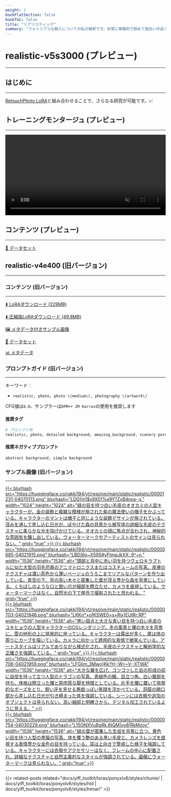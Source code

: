```yaml
---
weight: 1
bookFlatSection: false
bookToC: false
title: "リアリスティック"
summary: "フォトリアルな獣人についての私の解釈です。非常に実験的で極めて面白い作品です！"
---
```


<!--markdownlint-disable MD025 MD033 -->

# realistic-v5s3000 (プレビュー)

---

## はじめに

---

[RetouchPhoto LoRA](https://civitai.com/models/343602/retouchphoto-for-ponyv6)と組み合わせることで、さらなる研究が可能です。📈

## トレーニングモンタージュ (プレビュー)

---

<div style="text-align: center;">
    <video style="width: 100%;" autoplay loop muted playsinline>
        <source src="https://huggingface.co/rakki194/yt/resolve/main/static/realistic/sample_sample00.mp4" type="video/mp4">
        お使いのブラウザは動画タグをサポートしていません。
    </video>
</div>

## コンテンツ (プレビュー)

---

[📐 データセット](https://huggingface.co/datasets/k4d3/realistic)

## realistic-v4e400 (旧バージョン)

---

### コンテンツ (旧バージョン)

---

[⬇️ LoRAダウンロード (229MB)](https://huggingface.co/rakki194/yt/resolve/main/ponyxl_loras/realistic-v4e400.safetensors?download=true)

[⬇️ 圧縮版LoRAダウンロード (49.8MB)](https://huggingface.co/rakki194/yt/resolve/main/ponyxl_loras_shrunk_2/realistic-v4e400_frockpt1_th-3.55.safetensors?download=true)

[🖼️ メタデータ付きサンプル画像](https://huggingface.co/k4d3/yiff_toolkit/tree/main/static/{})

[📐 データセット](https://huggingface.co/datasets/k4d3/furry/tree/main/realistic)

[📊 メタデータ](https://huggingface.co/k4d3/yiff_toolkit/raw/main/ponyxl_loras/realistic-v4e400.json)

### プロンプトガイド (旧バージョン)

---

キーワード：

- `realistic, photo, photo \(medium\), photography \(artwork\)`

CFG値は`6.0`、サンプラーは`DPM++ 2M Karras`の使用を推奨します

#### 推奨タグ

```python
# プロンプト例
realistic, photo, detailed background, amazing_background, scenery porn, <あなたのプロンプト>
```

#### 推奨ネガティブプロンプト

```md
abstract background, simple background
```

### サンプル画像 (旧バージョン)

---

<div class="image-grid">
  <div class="image-grid-container">
    <a href="https://huggingface.co/rakki194/yt/resolve/main/static/realistic/00001231-04070113.png">
      {{< blurhash
        src="https://huggingface.co/rakki194/yt/resolve/main/static/realistic/00001231-04070113.png"
        blurhash="LDG[m1$x9X01%e9Y?ZxB4nxa-;s,"
        width="1024"
        height="1024"
        alt="緑の目を持つ白い毛皮のオオカミの人型キャラクターが、金の装飾と複雑な模様が施された紫の魔法使いの帽子をかぶっている。キャラクターのマントは帽子と同じような装飾デザインが施されている。茂みを通して差し込む日光が、ぼやけた森の背景から被写体の詳細な毛皮のテクスチャに柔らかな光を投げかけている。オオカミの顔に焦点が合わされ、神秘的な雰囲気を醸し出している。ウォーターマークやアーティストのサインは見られない。"
        grid="true"
      >}}
    </a>
    <a href="https://huggingface.co/rakki194/yt/resolve/main/static/realistic/00000685-04021915.png">
      {{< blurhash
        src="https://huggingface.co/rakki194/yt/resolve/main/static/realistic/00000685-04021915.png"
        blurhash="LBD]6o~X59S#yFtmpJkXX;.9^+n,"
        width="1536"
        height="1536"
        alt="頭部と背中に赤い羽を持つヴェロキラプトルに似た大型の羽毛恐竜のアニマトロニクスまたはコスチュームの写真。皮膚のテクスチャは濃い茶色から薄いベージュのうろこまでリアルなパターンを作り出している。青空の下、背の高い木々と密集した葉が茂る豊かな森を背景にしている。くちばしのような口と鋭い爪が細部を際立たせ、カメラを直視している。ウォーターマークはなく、自然光の下で屋外で撮影されたと思われる。"
        grid="true"
      >}}
    </a>
  </div>
</div>
<div class="image-grid">
  <div class="image-grid-container">
    <a href="https://huggingface.co/rakki194/yt/resolve/main/static/realistic/00000703-04021946.png">
      {{< blurhash
        src="https://huggingface.co/rakki194/yt/resolve/main/static/realistic/00000703-04021946.png"
        blurhash="LKKn*+ofKSWE0=s+Rix]EUtRr:RP"
        width="1536"
        height="1536"
        alt="黒い斑点と大きな青い目を持つ白い毛皮のユキヒョウの人型キャラクターのCGレンダリング。冬の風景と裸の木々を背景に、雪の地形の上に挑発的に座っている。キャラクターは露出が多く、尾は体の周りにカーブを描いている。カメラに向かって誘惑的な表情で微笑んでいる。アートスタイルはリアルでありながら様式化され、毛皮のテクスチャと解剖学的な正確さを強調している。"
        grid="true"
      >}}
    </a>
    <a href="https://huggingface.co/rakki194/yt/resolve/main/static/realistic/00000706-04021959.png">
      {{< blurhash
      src="https://huggingface.co/rakki194/yt/resolve/main/static/realistic/00000706-04021959.png"
          blurhash="LFGIim_3Mwo}Kk?H-:W=~V-;XTWA"
          width="1536"
          height="1536"
          alt="大きな翼を広げ、ゴツゴツした岩の形成の前に自信を持って立つ人型のドラゴンの写真。青緑色の鱗、目立つ角、白い腹部を持ち、体格は際立った腰と筋肉質な脚を特徴としている。片手を腰に置いて挑発的なポーズをとり、鋭い牙を見せる悪戯っぽい笑顔を浮かべている。洞窟の開口部から差し込む日光が引き締まった体を強調している。シーンには衣服や追加のオブジェクトは見られない。高い細部と明瞭さから、デジタル加工されているように見える。"
      >}}
    </a>
  </div>
</div>
<div class="image-grid">
  <div class="image-grid-container">
    <a href="https://huggingface.co/rakki194/yt/resolve/main/static/realistic/00000754-04030229.png">
      {{< blurhash
        src="https://huggingface.co/rakki194/yt/resolve/main/static/realistic/00000754-04030229.png"
        blurhash="L15ONXVuBgRk.6tQM|oy8|RkMzoy"
        width="1536"
        height="1536"
        alt="緑の葉が密集した生垣を背景に立つ、黄色い目を持つ人型の黒猫の写真。体を覆う艶のある黒い毛皮と、カメラレンズを直視する表情豊かな金色の目を持っている。耳は上向きで警戒した様子を強調している。キャラクターには衣服やアクセサリーはなく、フレームの中心に配置され、詳細なテクスチャと自然主義的なスタイルが強調されている。画像にウォーターマークは見られない。"
        grid="true"
      >}}
    </a>
  </div>
</div>

---

<!--
HUGO_SEARCH_EXCLUDE_START
-->
{{< related-posts related="docs/yiff_toolkit/loras/ponyxlv6/styles/chunie/ | docs/yiff_toolkit/loras/ponyxlv6/styles/hld | docs/yiff_toolkit/loras/ponyxlv6/styles/himari" >}}
<!--
HUGO_SEARCH_EXCLUDE_END
-->
